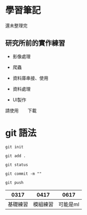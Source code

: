 # 學習筆記
還未整理完
## 研究所前的實作練習
* 影像處理

* 爬蟲

* 資料庫串接、使用

* 資料處理

* UI製作

請使用``    ``下載<br/>

# git 語法
```````````````````````
git init
```````````````````````
```````````````````````
git add .
```````````````````````
```````````````````````
git status
```````````````````````
```````````````````````
git commit -m ""
```````````````````````
```````````````````````
git push
`````````````````````````````````````

|0317|0417|0617|
|----|-----|-------|
|基礎練習|模組練習|可能是ml|
